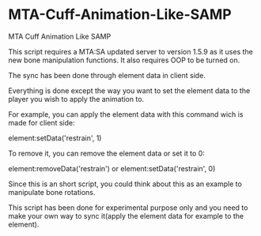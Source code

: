 # MTA-Cuff-Animation-Like-SAMP
MTA Cuff Animation Like SAMP

This script requires a MTA:SA updated server to version 1.5.9 as it uses the new bone manipulation functions.
It also requires OOP to be turned on.

The sync has been done through element data in client side.

Everything is done except the way you want to set the element data to the player you wish to apply the animation to.

For example, you can apply the element data with this command wich is made for client side:

element:setData('restrain', 1)

To remove it, you can remove the element data or set it to 0:

element:removeData('restrain')
or
element:setData('restrain', 0)

Since this is an short script, you could think about this as an example to manipulate bone rotations.

This script has been done for experimental purpose only and you need to make your own way to sync it(apply the element data for example to the element).
